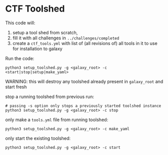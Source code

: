 # CTF Toolshed

This code will:

1. setup a tool shed from scratch,
2. fill it with all challenges in `../challenges/completed`
3. create a `ctf_tools.yml` with list of (all revisions of) all tools in it to use for installation to galaxy

Run the code:

```
python3 setup_toolshed.py -g <galaxy_root> -c <start|stop|setup|make_yaml>
```

WARNING: this will destroy any toolshed already present in `galaxy_root` and start fresh

stop a running toolshed from previous run:

```
# passing -s option only stops a previously started toolshed instance
python3 setup_toolshed.py -g <galaxy_root> -c stop
```

only make a `tools.yml` file from running toolshed:

```
python3 setup_toolshed.py -g <galaxy_root> -c make_yaml
```

only start the existing toolshed:

```
python3 setup_toolshed.py -g <galaxy_root> -c start
```
